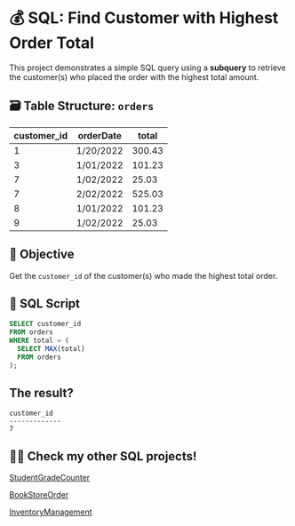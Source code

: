 # 💰 SQL: Find Customer with Highest Order Total

This project demonstrates a simple SQL query using a **subquery** to retrieve the customer(s) who placed the order with the highest total amount.

## 🗃️ Table Structure: `orders`

| customer_id | orderDate  | total   |
|-------------|------------|---------|
| 1           | 1/20/2022  | 300.43  |
| 3           | 1/01/2022  | 101.23  |
| 7           | 1/02/2022  | 25.03   |
| 7           | 2/02/2022  | 525.03  |
| 8           | 1/01/2022  | 101.23  |
| 9           | 1/02/2022  | 25.03   |

## 🧠 Objective

Get the `customer_id` of the customer(s) who made the highest total order.

## 🧾 SQL Script

```sql
SELECT customer_id
FROM orders
WHERE total = (
  SELECT MAX(total)
  FROM orders
);
```
## The result?
```
customer_id
-------------
7
```
## 💁‍♀️ Check my other SQL projects!
[StudentGradeCounter](https://github.com/Fahim-Dot-Com/StudentGradesDatabase)

[BookStoreOrder](https://github.com/Fahim-Dot-Com/BookStoreOrders)

[InventoryManagement](https://github.com/Fahim-Dot-Com/InventoryManagement)
